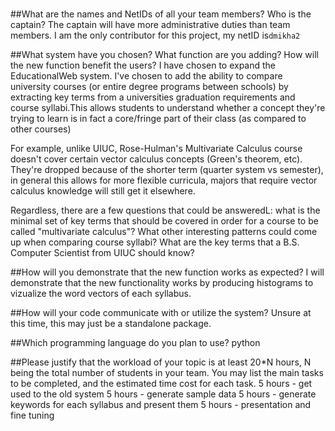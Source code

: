 #
##What are the names and NetIDs of all your team members? Who is the captain? The captain will have more administrative duties than team members.
I am the only contributor for this project, my netID is`dmikha2`

##What system have you chosen? What function are you adding? How will the new function benefit the users?
I have chosen to expand the EducationalWeb system. I've chosen to add the ability to compare university courses (or entire degree programs between schools) by extracting key terms from a universities graduation requirements and course syllabi.This allows students to understand whether a concept they're trying to learn is in fact a core/fringe part of their class (as compared to other courses)

For example, unlike UIUC, Rose-Hulman's Multivariate Calculus course doesn't cover certain vector calculus concepts (Green's theorem, etc). They're dropped because of the shorter term (quarter system vs semester), in general this allows for more flexible curricula, majors that require vector calculus knowledge will still get it elsewhere.

Regardless, there are a few questions that could be answeredL: what is the minimal set of key terms that should be covered in order for a course to be called "multivariate calculus"? What other interesting patterns could come up when comparing course syllabi? What are the key terms that a B.S. Computer Scientist from UIUC should know?

##How will you demonstrate that the new function works as expected?
I will demonstrate that the new functionality works by producing histograms to vizualize the word vectors of each syllabus.

##How will your code communicate with or utilize the system?
Unsure at this time, this may just be a standalone package.

##Which programming language do you plan to use?
python

##Please justify that the workload of your topic is at least 20*N hours, N being the total number of students in your team. You may list the main tasks to be completed, and the estimated time cost for each task. 
5 hours - get used to the old system
5 hours - generate sample data 
5 hours - generate keywords for each syllabus and present them
5 hours - presentation and fine tuning